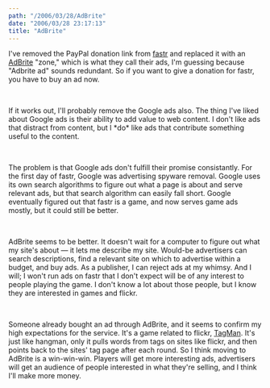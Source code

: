 ```yaml
---
path: "/2006/03/28/AdBrite" 
date: "2006/03/28 23:17:13" 
title: "AdBrite" 
---
```

<p>I've removed the PayPal donation link from <a href="http://randomchaos.com/games/fastr/">fastr</a> and replaced it with an <a href="http://www.adbrite.com/">AdBrite</a> "zone," which is what they call their ads, I'm guessing because "Adbrite ad" sounds redundant.  So if you want to give a donation for fastr, you have to buy an ad now.</p><br><p> If it works out, I'll probably remove the Google ads also. The thing I've liked about Google ads is their ability to add value to web content. I don't like ads that distract from content, but I *do* like ads that contribute something useful to the content.</p><br><p>The problem is that Google ads don't fulfill their promise consistantly. For the first day of fastr, Google was advertising spyware removal. Google uses its own search algorithms to figure out what a page is about and serve relevant ads, but that search algorithm can easily fall short. Google eventually figured out that fastr is a game, and now serves game ads mostly, but it could still be better.</p><br><p>AdBrite seems to be better. It doesn't wait for a computer to figure out what my site's about &#8212; it lets me describe my site. Would-be advertisers can search descriptions, find a relevant site on which to advertise within a budget, and buy ads. As a publisher, I can reject ads at my whimsy. And I will; I won't run ads on fastr that I don't expect will be of any interest to people playing the game. I don't know a lot about those people, but I know they are interested in games and flickr.</p><br><p>Someone already bought an ad through AdBrite, and it seems to confirm my high expectations for the service. It's a game related to flickr, <a href="http://apogee-web-consulting.com/tagman/?refH=adbt&amp;site=fstr">TagMan</a>. It's just like hangman, only it pulls words from tags on sites like flickr, and then points back to the sites' tag page after each round. So I think moving to AdBrite is a win-win-win. Players will get more interesting ads, advertisers will get an audience of people interested in what they're selling, and I think I'll make more money.</p>